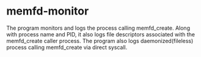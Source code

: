 # memfd-monitor
The program monitors and logs the process calling memfd_create. Along with process name and PID, it also logs file descriptors associated with the memfd_create caller process. 
The program also logs daemonized(fileless) process calling memfd_create via direct syscall.

